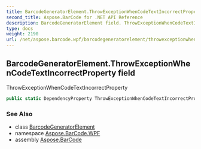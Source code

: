 ```yaml
---
title: BarcodeGeneratorElement.ThrowExceptionWhenCodeTextIncorrectProperty
second_title: Aspose.BarCode for .NET API Reference
description: BarcodeGeneratorElement field. ThrowExceptionWhenCodeTextIncorrectProperty
type: docs
weight: 2190
url: /net/aspose.barcode.wpf/barcodegeneratorelement/throwexceptionwhencodetextincorrectproperty/
---
```

## BarcodeGeneratorElement.ThrowExceptionWhenCodeTextIncorrectProperty field

ThrowExceptionWhenCodeTextIncorrectProperty

```csharp
public static DependencyProperty ThrowExceptionWhenCodeTextIncorrectProperty;
```

### See Also

* class [BarcodeGeneratorElement](../)
* namespace [Aspose.BarCode.WPF](../../barcodegeneratorelement/)
* assembly [Aspose.BarCode](../../../)


